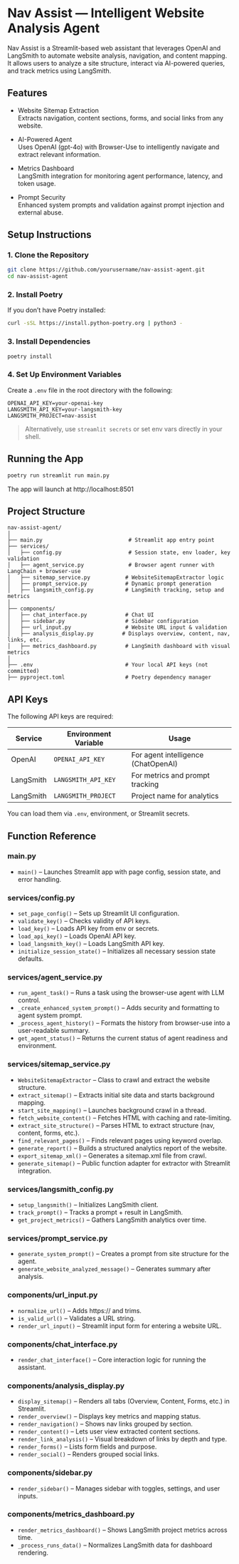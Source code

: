 # Nav Assist — Intelligent Website Analysis Agent

Nav Assist is a Streamlit-based web assistant that leverages OpenAI and LangSmith to automate website analysis, navigation, and content mapping. It allows users to analyze a site structure, interact via AI-powered queries, and track metrics using LangSmith.

## Features

- Website Sitemap Extraction  
  Extracts navigation, content sections, forms, and social links from any website.

- AI-Powered Agent  
  Uses OpenAI (gpt-4o) with Browser-Use to intelligently navigate and extract relevant information.

- Metrics Dashboard  
  LangSmith integration for monitoring agent performance, latency, and token usage.

- Prompt Security  
  Enhanced system prompts and validation against prompt injection and external abuse.

## Setup Instructions

### 1. Clone the Repository

```bash
git clone https://github.com/yourusername/nav-assist-agent.git
cd nav-assist-agent
```

### 2. Install Poetry

If you don’t have Poetry installed:

```bash
curl -sSL https://install.python-poetry.org | python3 -
```

### 3. Install Dependencies

```bash
poetry install
```

### 4. Set Up Environment Variables

Create a `.env` file in the root directory with the following:

```env
OPENAI_API_KEY=your-openai-key
LANGSMITH_API_KEY=your-langsmith-key
LANGSMITH_PROJECT=nav-assist
```

> Alternatively, use `streamlit secrets` or set env vars directly in your shell.

## Running the App

```bash
poetry run streamlit run main.py
```

The app will launch at http://localhost:8501

## Project Structure

```plaintext
nav-assist-agent/
│
├── main.py                           # Streamlit app entry point
├── services/
│   ├── config.py                     # Session state, env loader, key validation
│   ├── agent_service.py              # Browser agent runner with LangChain + browser-use
│   ├── sitemap_service.py           # WebsiteSitemapExtractor logic
│   ├── prompt_service.py            # Dynamic prompt generation
│   ├── langsmith_config.py          # LangSmith tracking, setup and metrics
│
├── components/
│   ├── chat_interface.py            # Chat UI
│   ├── sidebar.py                   # Sidebar configuration
│   ├── url_input.py                 # Website URL input & validation
│   ├── analysis_display.py         # Displays overview, content, nav, links, etc.
│   ├── metrics_dashboard.py         # LangSmith dashboard with visual metrics
│
├── .env                             # Your local API keys (not committed)
├── pyproject.toml                   # Poetry dependency manager
```

## API Keys

The following API keys are required:

| Service     | Environment Variable     | Usage                          |
|-------------|--------------------------|---------------------------------|
| OpenAI      | `OPENAI_API_KEY`         | For agent intelligence (ChatOpenAI) |
| LangSmith   | `LANGSMITH_API_KEY`      | For metrics and prompt tracking |
| LangSmith   | `LANGSMITH_PROJECT`      | Project name for analytics     |

You can load them via `.env`, environment, or Streamlit secrets.

## Function Reference

### main.py
- `main()` – Launches Streamlit app with page config, session state, and error handling.

### services/config.py
- `set_page_config()` – Sets up Streamlit UI configuration.
- `validate_key()` – Checks validity of API keys.
- `load_key()` – Loads API key from env or secrets.
- `load_api_key()` – Loads OpenAI API key.
- `load_langsmith_key()` – Loads LangSmith API key.
- `initialize_session_state()` – Initializes all necessary session state defaults.

### services/agent_service.py
- `run_agent_task()` – Runs a task using the browser-use agent with LLM control.
- `_create_enhanced_system_prompt()` – Adds security and formatting to agent system prompt.
- `_process_agent_history()` – Formats the history from browser-use into a user-readable summary.
- `get_agent_status()` – Returns the current status of agent readiness and environment.

### services/sitemap_service.py
- `WebsiteSitemapExtractor` – Class to crawl and extract the website structure.
- `extract_sitemap()` – Extracts initial site data and starts background mapping.
- `start_site_mapping()` – Launches background crawl in a thread.
- `fetch_website_content()` – Fetches HTML with caching and rate-limiting.
- `extract_site_structure()` – Parses HTML to extract structure (nav, content, forms, etc.).
- `find_relevant_pages()` – Finds relevant pages using keyword overlap.
- `generate_report()` – Builds a structured analytics report of the website.
- `export_sitemap_xml()` – Generates a sitemap.xml file from crawl.
- `generate_sitemap()` – Public function adapter for extractor with Streamlit integration.

### services/langsmith_config.py
- `setup_langsmith()` – Initializes LangSmith client.
- `track_prompt()` – Tracks a prompt + result in LangSmith.
- `get_project_metrics()` – Gathers LangSmith analytics over time.

### services/prompt_service.py
- `generate_system_prompt()` – Creates a prompt from site structure for the agent.
- `generate_website_analyzed_message()` – Generates summary after analysis.

### components/url_input.py
- `normalize_url()` – Adds https:// and trims.
- `is_valid_url()` – Validates a URL string.
- `render_url_input()` – Streamlit input form for entering a website URL.

### components/chat_interface.py
- `render_chat_interface()` – Core interaction logic for running the assistant.

### components/analysis_display.py
- `display_sitemap()` – Renders all tabs (Overview, Content, Forms, etc.) in Streamlit.
- `render_overview()` – Displays key metrics and mapping status.
- `render_navigation()` – Shows nav links grouped by section.
- `render_content()` – Lets user view extracted content sections.
- `render_link_analysis()` – Visual breakdown of links by depth and type.
- `render_forms()` – Lists form fields and purpose.
- `render_social()` – Renders grouped social links.

### components/sidebar.py
- `render_sidebar()` – Manages sidebar with toggles, settings, and user inputs.

### components/metrics_dashboard.py
- `render_metrics_dashboard()` – Shows LangSmith project metrics across time.
- `_process_runs_data()` – Normalizes LangSmith data for dashboard rendering.
